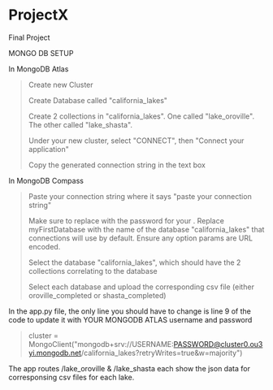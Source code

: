 # ProjectX
Final Project 

MONGO DB SETUP
>
>
In MongoDB Atlas
>Create new Cluster 
>
>Create Database called "california_lakes"
>
>Create 2 collections in "california_lakes".  One called "lake_oroville".  The other called "lake_shasta".
>
>Under your new cluster, select "CONNECT", then "Connect your application"
>
>Copy the generated connection string in the text box
>
>

In MongoDB Compass
>Paste your connection string where it says "paste your connection string"
>
>Make sure to replace <password> with the password for your <USERNAME>. Replace myFirstDatabase with the name of the database "california_lakes" that connections will use by default. Ensure any option params are URL encoded.
>
>Select the database "california_lakes", which should have the 2 collections correlating to the database
>
>Select each database and upload the corresponding csv file (either oroville_completed or shasta_completed)
>
>


In the app.py file, the only line you should have to change is line 9 of the code to update it with YOUR MONGODB ATLAS username and password
>cluster = MongoClient("mongodb+srv://USERNAME:PASSWORD@cluster0.ou3yi.mongodb.net/california_lakes?retryWrites=true&w=majority")
>

The app routes /lake_oroville & /lake_shasta each show the json data for corresponsing csv files for each lake.
